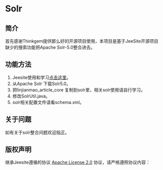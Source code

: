 # Solr

## 简介

首先感谢Thinkgem提供那么好的开源项目使用，本项目是基于JeeSite开源项目缺少的搜索功能把Apache Solr-5.0整合进去。


## 功能方法

1. Jeesite使用和学习[点击这里](http://git.oschina.net/thinkgem/jeesite)。
2. 从Apache Solr 下载Solr5.0。
3. 把linjianmao_article_core 复制到solr里，相关solr使用请自行学习。
4. 修改SolrUtil.java。
5. solr相关配置文件请看schema.xml。


## 关于问题

如有关于solr整合问题欢迎指正。


## 版权声明

继承Jeesite遵循的协议 [Apache License 2.0](http://www.apache.org/licenses/LICENSE-2.0) 协议，请严格遵照协议内容：



